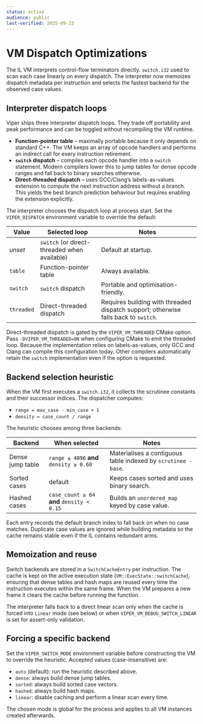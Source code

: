 ```yaml
---
status: active
audience: public
last-verified: 2025-09-23
---
```


# VM Dispatch Optimizations

The IL VM interprets control-flow terminators directly. `switch.i32` used to
scan each case linearly on every dispatch. The interpreter now memoizes dispatch
metadata per instruction and selects the fastest backend for the observed case
values.

## Interpreter dispatch loops

Viper ships three interpreter dispatch loops. They trade off portability and
peak performance and can be toggled without recompiling the VM runtime.

- **Function-pointer table** – maximally portable because it only depends on
  standard C++. The VM keeps an array of opcode handlers and performs an
  indirect call for every instruction retirement.
- **`switch` dispatch** – compiles each opcode handler into a `switch`
  statement. Modern compilers lower this to jump tables for dense opcode
  ranges and fall back to binary searches otherwise.
- **Direct-threaded dispatch** – uses GCC/Clang’s labels-as-values extension to
  compute the next instruction address without a branch. This yields the best
  branch prediction behaviour but requires enabling the extension explicitly.

The interpreter chooses the dispatch loop at process start. Set the
`VIPER_DISPATCH` environment variable to override the default:

| Value | Selected loop | Notes |
|-------|----------------|-------|
| _unset_ | `switch` (or direct-threaded when available) | Default at startup. |
| `table` | Function-pointer table | Always available. |
| `switch` | `switch` dispatch | Portable and optimisation-friendly. |
| `threaded` | Direct-threaded dispatch | Requires building with threaded dispatch support; otherwise falls back to `switch`. |

Direct-threaded dispatch is gated by the `VIPER_VM_THREADED` CMake option. Pass
`-DVIPER_VM_THREADED=ON` when configuring CMake to emit the threaded loop.
Because the implementation relies on labels-as-values, only GCC and Clang can
compile this configuration today. Other compilers automatically retain the
`switch` implementation even if the option is requested.

## Backend selection heuristic

When the VM first executes a `switch.i32`, it collects the scrutinee constants
and their successor indices. The dispatcher computes:

- `range = max_case - min_case + 1`
- `density = case_count / range`

The heuristic chooses among three backends:

| Backend | When selected | Notes |
|---------|---------------|-------|
| Dense jump table | `range ≤ 4096` **and** `density ≥ 0.60` | Materialises a contiguous table indexed by `scrutinee - base`. |
| Sorted cases | default | Keeps cases sorted and uses binary search. |
| Hashed cases | `case_count ≥ 64` **and** `density < 0.15` | Builds an `unordered_map` keyed by case value. |

Each entry records the default branch index to fall back on when no case
matches. Duplicate case values are ignored while building metadata so the cache
remains stable even if the IL contains redundant arms.

## Memoization and reuse

Switch backends are stored in a `SwitchCacheEntry` per instruction. The cache is
kept on the active execution state (`VM::ExecState::switchCache`), ensuring that
dense tables and hash maps are reused every time the instruction executes within
the same frame. When the VM prepares a new frame it clears the cache before
running the function.

The interpreter falls back to a direct linear scan only when the cache is forced
into `Linear` mode (see below) or when `VIPER_VM_DEBUG_SWITCH_LINEAR` is set for
assert-only validation.

## Forcing a specific backend

Set the `VIPER_SWITCH_MODE` environment variable before constructing the VM to
override the heuristic. Accepted values (case-insensitive) are:

- `auto` (default): run the heuristic described above.
- `dense`: always build dense jump tables.
- `sorted`: always build sorted case vectors.
- `hashed`: always build hash maps.
- `linear`: disable caching and perform a linear scan every time.

The chosen mode is global for the process and applies to all VM instances
created afterwards.


